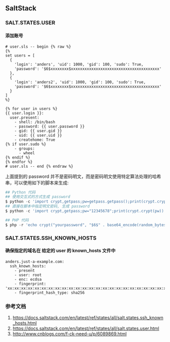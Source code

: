 ## SaltStack

### SALT.STATES.USER

#### 添加账号


```salt
# user.sls -- begin {% raw %}
{%
set users = [
  {
    'login': 'anders', 'uid': 1000, 'gid': 100, 'sudo': True,
    'password': '$6$xxxxxxxx$xxxxxxxxxxxxxxxxxxxxxxxxxxxxxxxxxxxxxxx'
  },
  {
    'login': 'anders2', 'uid': 1000, 'gid': 100, 'sudo': True,
    'password': '$6$xxxxxxxx$xxxxxxxxxxxxxxxxxxxxxxxxxxxxxxxxxxxxxxx'
  }
]
%}

{% for user in users %}
{{ user.login }}:
  user.present:
    - shell: /bin/bash
    - password: {{ user.password }}
    - gid: {{ user.gid }}
    - uid: {{ user.uid }}
    - createhome: True
{% if user.sudo %}
    - groups:
      - wheel
{% endif %}
{% endfor %}
# user.sls -- end {% endraw %}
```

上面提到的 password 并不是密码明文，而是密码明文使用特定算法处理的哈希串，可以使用如下的脚本来生成:

```python
## Python 代码
## 使用交互式的方式生成 password 
$ python -c 'import crypt,getpass;pw=getpass.getpass();print(crypt.crypt(pw) if (pw==getpass.getpass("Confirm: ")) else exit())'
## 直接在脚本中指定明文密码, 生成 password
$ python -c 'import crypt,getpass;pw="12345678";print(crypt.crypt(pw))'
```

```php
## PHP 代码
$ php -r 'echo crypt("yourpassword", "$6$" . base64_encode(random_bytes(6)) . "$");'
```

### SALT.STATES.SSH_KNOWN_HOSTS

#### 确保指定的域名在 给定的 user 的 known_hosts 文件中

```salt
anders.just-a-example.com:
  ssh_known_hosts:
    - present
    - user: root
    - enc: ecdsa
    - fingerprint: 'xx:xx:xx:xx:xx:xx:xx:xx:xx:xx:xx:xx:xx:xx:xx:xx:xx:xx:xx:xx:xx:xx:xx:xx:xx:xx:xx:xx:xx:xx'
    - fingerprint_hash_type: sha256

```

### 参考文档

1. https://docs.saltstack.com/en/latest/ref/states/all/salt.states.ssh_known_hosts.html
1. https://docs.saltstack.com/en/latest/ref/states/all/salt.states.user.html
1. http://www.cnblogs.com/f-ck-need-u/p/6089869.html
